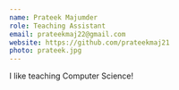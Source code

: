 ```yaml
---
name: Prateek Majumder
role: Teaching Assistant
email: prateekmaj22@gmail.com
website: https://github.com/prateekmaj21
photo: prateek.jpg
---
```


I like teaching Computer Science!
